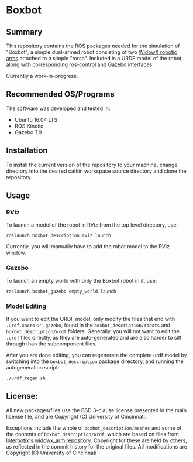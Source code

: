 # Boxbot

## Summary

This repository contains the ROS packages needed for the simulation of "Boxbot", a simple dual-armed robot consisting of two [WidowX robotic arms](http://www.trossenrobotics.com/widowxrobotarm) attached to a simple "torso". Included is a URDF model of the robot, along with corresponding ros-control and Gazebo interfaces.

Currently a work-in-progress.

## Recommended OS/Programs

The software was developed and tested in:
- Ubuntu 16.04 LTS
- ROS Kinetic
- Gazebo 7.9

## Installation 

To install the current version of the repository to your machine, change directory into the desired catkin workspace source directory and clone the repository.

## Usage

### RViz

To launch a model of the robot in RViz from the top level directory, use:

```
roslaunch boxbot_description rviz.launch
```

Currently, you will manually have to add the robot model to the RViz window.

### Gazebo

To launch an empty world with only the Boxbot robot in it, use:

```
roslaunch boxbot_gazebo empty_world.launch
```

### Model Editing

If you want to edit the URDF model, only modify the files that end with ```.urdf.xacro``` or ```.gazebo```, found in the ```boxbot_description/robots``` and ```boxbot_description/urdf``` folders. Generally, you will not want to edit the ```.urdf``` files directly, as they are auto-generated and are also harder to sift through than the subcomponent files.

After you are done editing, you can regenerate the complete urdf model by switching into the ```boxbot_description``` package directory, and running the autogeneration script:

```
./urdf_regen.sh
```

## License:

All new packages/files use the BSD 3-clause license presented in the main license file, and are Copyright (C) University of Cincinnati.

Exceptions include the whole of `boxbot_description/meshes` and some of the contents of `boxbot_description/urdf`, which are based on files from [Interbotix's widowx_arm repository](https://github.com/Interbotix/widowx_arm). Copyright for these are held by others, as reflected in the commit history for the original files.  All modifications are Copyright (C) University of Cincinnati
